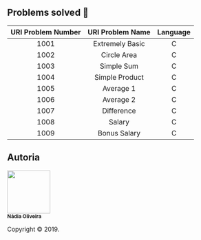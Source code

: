
## Problems solved :rocket: 

| **URI Problem Number** | **URI Problem Name** | **Language** |
|:------------------:|:----------------:|:--------:|
|        1001        |  Extremely Basic |     C    |
|        1002        |    Circle Area   |     C    |
|        1003        |    Simple Sum    |     C    |
|        1004        |  Simple Product  |     C    |
|        1005        |     Average 1    |     C    |
|        1006        |     Average 2    |     C    |
|        1007        |    Difference    |     C    |
|        1008        |      Salary      |     C    |
|        1009        |   Bonus Salary   |     C    |


## Autoria

[<img src="https://avatars0.githubusercontent.com/u/41811634?s=460&v=4" width="100px;"/><br/><sub><b>Nádia Oliveira</b></sub>](https://github.com/NadiaOliver)<br />

Copyright © 2019.

